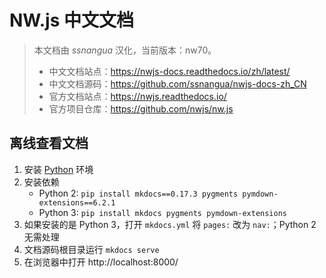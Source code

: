 # NW.js 中文文档

> 本文档由 _ssnangua_ 汉化，当前版本：nw70。
> 
> - 中文文档站点：https://nwjs-docs.readthedocs.io/zh/latest/
> - 中文文档源码：https://github.com/ssnangua/nwjs-docs-zh_CN
> - 官方文档站点：https://nwjs.readthedocs.io/
> - 官方项目仓库：https://github.com/nwjs/nw.js

## 离线查看文档

1. 安装 [Python](https://www.python.org/) 环境
2. 安装依赖
    - Python 2: `pip install mkdocs==0.17.3 pygments pymdown-extensions==6.2.1`
    - Python 3: `pip install mkdocs pygments pymdown-extensions`
3. 如果安装的是 Python 3，打开 `mkdocs.yml` 将 `pages:` 改为 `nav:`；Python 2 无需处理
4. 文档源码根目录运行 `mkdocs serve`
5. 在浏览器中打开 http://localhost:8000/
